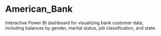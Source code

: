 # American_Bank
Interactive Power BI dashboard for visualizing bank customer data, including balances by gender, marital status, job classification, and state.
